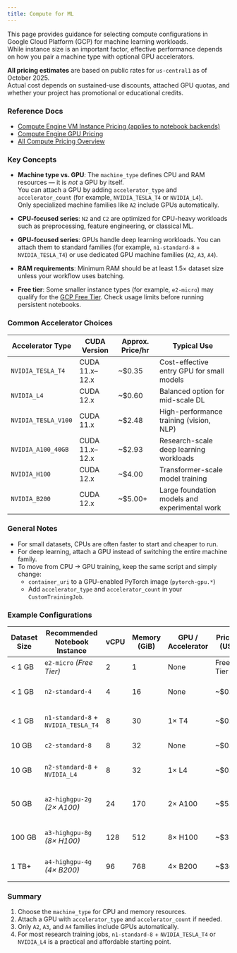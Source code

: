 ```yaml
---
title: Compute for ML
---
```


This page provides guidance for selecting compute configurations in Google Cloud Platform (GCP) for machine learning workloads.  
While instance size is an important factor, effective performance depends on how you pair a machine type with optional GPU accelerators.

**All pricing estimates** are based on public rates for `us-central1` as of October 2025.  
Actual cost depends on sustained-use discounts, attached GPU quotas, and whether your project has promotional or educational credits.

### Reference Docs
- [Compute Engine VM Instance Pricing (applies to notebook backends)](https://cloud.google.com/compute/vm-instance-pricing)
- [Compute Engine GPU Pricing](https://cloud.google.com/compute/gpus-pricing)
- [All Compute Pricing Overview](https://cloud.google.com/compute/all-pricing)

### Key Concepts

- **Machine type vs. GPU**: The `machine_type` defines CPU and RAM resources — it is *not* a GPU by itself.  
  You can attach a GPU by adding `accelerator_type` and `accelerator_count` (for example, `NVIDIA_TESLA_T4` or `NVIDIA_L4`).  
  Only specialized machine families like `A2` include GPUs automatically.

- **CPU-focused series**: `N2` and `C2` are optimized for CPU-heavy workloads such as preprocessing, feature engineering, or classical ML.

- **GPU-focused series**: GPUs handle deep learning workloads. You can attach them to standard families (for example, `n1-standard-8` + `NVIDIA_TESLA_T4`) or use dedicated GPU machine families (`A2`, `A3`, `A4`).

- **RAM requirements**: Minimum RAM should be at least 1.5× dataset size unless your workflow uses batching.

- **Free tier**: Some smaller instance types (for example, `e2-micro`) may qualify for the [GCP Free Tier](https://cloud.google.com/free). Check usage limits before running persistent notebooks.

### Common Accelerator Choices

| Accelerator Type | CUDA Version | Approx. Price/hr | Typical Use |
|------------------|--------------|------------------|-------------|
| `NVIDIA_TESLA_T4` | CUDA 11.x–12.x | ~$0.35 | Cost-effective entry GPU for small models |
| `NVIDIA_L4` | CUDA 12.x | ~$0.60 | Balanced option for mid-scale DL |
| `NVIDIA_TESLA_V100` | CUDA 11.x | ~$2.48 | High-performance training (vision, NLP) |
| `NVIDIA_A100_40GB` | CUDA 11.x–12.x | ~$2.93 | Research-scale deep learning workloads |
| `NVIDIA_H100` | CUDA 12.x | ~$4.00 | Transformer-scale model training |
| `NVIDIA_B200` | CUDA 12.x | ~$5.00+ | Large foundation models and experimental work |

### General Notes

- For small datasets, CPUs are often faster to start and cheaper to run.  
- For deep learning, attach a GPU instead of switching the entire machine family.  
- To move from CPU → GPU training, keep the same script and simply change:
  - `container_uri` to a GPU-enabled PyTorch image (`pytorch-gpu.*`)
  - Add `accelerator_type` and `accelerator_count` in your `CustomTrainingJob`.

### Example Configurations

| **Dataset Size** | **Recommended Notebook Instance** | **vCPU** | **Memory (GiB)** | **GPU / Accelerator** | **Price/hr (USD)** | **Typical Use** |
|------------------|-----------------------------------|-----------|------------------|-----------------------|-------------------|-----------------|
| < 1 GB | `e2-micro` *(Free Tier)* | 2 | 1 | None | Free Tier | Lightweight code tests |
| < 1 GB | `n2-standard-4` | 4 | 16 | None | ~$0.17 | Preprocessing, regression, small models |
| < 1 GB | `n1-standard-8` + `NVIDIA_TESLA_T4` | 8 | 30 | 1× T4 | ~$0.55 | Entry GPU runs, small CNNs |
| 10 GB | `c2-standard-8` | 8 | 32 | None | ~$0.34 | CPU-heavy ML tasks |
| 10 GB | `n2-standard-8` + `NVIDIA_L4` | 8 | 32 | 1× L4 | ~$0.75 | Moderate deep learning workloads |
| 50 GB | `a2-highgpu-2g` *(2× A100)* | 24 | 170 | 2× A100 | ~$5.90 | Multi-GPU training, research workloads |
| 100 GB | `a3-highgpu-8g` *(8× H100)* | 128 | 512 | 8× H100 | ~$32.00 | Transformer or LLM fine-tuning |
| 1 TB+ | `a4-highgpu-4g` *(4× B200)* | 96 | 768 | 4× B200 | ~$36.00 | Foundation-model scale training |

### Summary

1. Choose the `machine_type` for CPU and memory resources.  
2. Attach a GPU with `accelerator_type` and `accelerator_count` if needed.  
3. Only `A2`, `A3`, and `A4` families include GPUs automatically.  
4. For most research training jobs, `n1-standard-8` + `NVIDIA_TESLA_T4` or `NVIDIA_L4` is a practical and affordable starting point.
